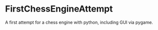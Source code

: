 # FirstChessEngineAttempt
A first attempt for a chess engine with python, including GUI via pygame.
